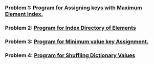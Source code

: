 ### <ol>Problem 1: <a href="https://github.com/Iamtripathisatyam/100_Days_Code_Challenge/blob/main/Day24/Assigne_Keys_with_Maximum_Element_Index.py">**Program for Assigning keys with Maximum Element Index.**</a></ol>
### <ol>Problem 2: <a href="https://github.com/Iamtripathisatyam/100_Days_Code_Challenge/blob/main/Day24/Index_Directory_of_Elements.py">**Program for Index Directory of Elements**</a></ol>
### <ol>Problem 3: <a href="https://github.com/Iamtripathisatyam/100_Days_Code_Challenge/blob/main/Day24/Minimum_Value_key_Assignment.py">**Program for Minimum value key Assignment.**</a></ol>
### <ol>Problem 4: <a href="https://github.com/Iamtripathisatyam/100_Days_Code_Challenge/blob/main/Day24/Shuffling_of_Values.py">**Program for Shuffling Dictionary Values**</a></ol>
